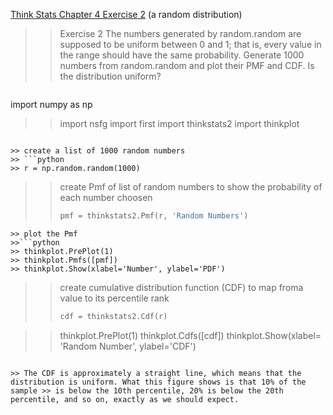 [Think Stats Chapter 4 Exercise 2](http://greenteapress.com/thinkstats2/html/thinkstats2005.html#toc41) (a random distribution)

>> Exercise 2   The numbers generated by random.random are supposed to 
be uniform between 0 and 1; that is, every value in the range should have the same probability.
Generate 1000 numbers from random.random and plot their PMF and CDF. 
Is the distribution uniform?

>> ```python
import numpy as np

>> import nsfg
>> import first
>> import thinkstats2
>> import thinkplot
```

>> create a list of 1000 random numbers
>> ```python 
>> r = np.random.random(1000)
```

>> create Pmf of list of random numbers to show the probability of each number choosen
>>```python
>> pmf = thinkstats2.Pmf(r, 'Random Numbers')
```
>> plot the Pmf
>>```python
>> thinkplot.PrePlot(1)
>> thinkplot.Pmfs([pmf])
>> thinkplot.Show(xlabel='Number', ylabel='PDF')
```

>> create cumulative distribution function (CDF) to map froma value to its percentile rank
>> ```python
>> cdf = thinkstats2.Cdf(r)

>> thinkplot.PrePlot(1)
>> thinkplot.Cdfs([cdf])
>> thinkplot.Show(xlabel= 'Random Number', ylabel='CDF')
```

>> The CDF is approximately a straight line, which means that the distribution is uniform. What this figure shows is that 10% of the sample >> is below the 10th percentile, 20% is below the 20th percentile, and so on, exactly as we should expect.
